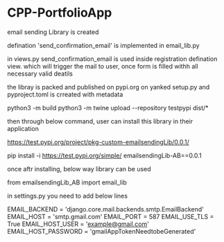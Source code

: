 # CPP-PortfolioApp
 email sending Library is created
 
 defination 'send_confirmation_email' is implemented in email_lib.py
 
 in views.py send_confirmation_email is used inside registration defination view. 
 which will trigger the mail to user, once form is filled withh all necessary valid deatils
 
 
the libray is packed and published on pypi.org on yanked
setup.py and pyproject.toml is crreated with metadata

python3 -m build
python3 -m twine upload --repository testpypi dist/*
 
then through below command, user can install this library in their application

https://test.pypi.org/project/pkg-custom-emailsendingLib/0.0.1/
 
pip install -i https://test.pypi.org/simple/ emailsendingLib-AB==0.0.1

once aftr installing, below way library can be used

from emailsendingLib_AB import email_lib

in settings.py you need to add below lines

EMAIL_BACKEND = 'django.core.mail.backends.smtp.EmailBackend'
EMAIL_HOST = 'smtp.gmail.com'
EMAIL_PORT = 587
EMAIL_USE_TLS = True
EMAIL_HOST_USER = 'example@gmail.com'
EMAIL_HOST_PASSWORD = 'gmailAppTokenNeedtobeGenerated'
 
 